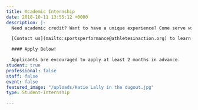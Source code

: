 ```yaml
---
title: Academic Internship
date: 2018-10-11 13:55:12 +0000
description: |-
  Need academic credit? Want to have a unique experience? Come serve with us for the Fall or Spring Semester! Our academic internships focus on leadership and professional development in a faith-based environment. Our team will pour into you spiritually and professionally. Serve at our sports complex. Learn how to integrate sport ministry with your career. Consider an international option for your internship.

  [Contact us](mailto:sportsperformance@athletesinaction.org) to learn more about this opportunity.

  #### Apply Below!

  Applicants are encouraged to apply at least 2 months in advance.
student: true
professional: false
staff: false
event: false
featured_image: "/uploads/Katie Lally in the dugout.jpg"
type: Student-Internship

---
```

